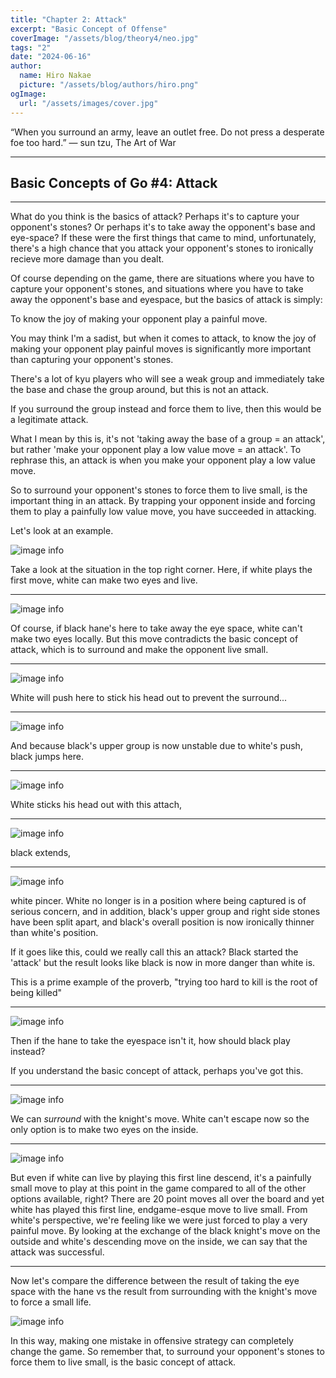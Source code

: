 ```yaml
---
title: "Chapter 2: Attack"
excerpt: "Basic Concept of Offense"
coverImage: "/assets/blog/theory4/neo.jpg"
tags: "2"
date: "2024-06-16"
author:
  name: Hiro Nakae
  picture: "/assets/blog/authors/hiro.png"
ogImage:
  url: "/assets/images/cover.jpg"
---
```


“When you surround an army, leave an outlet free. Do not press a desperate foe too hard.”
― sun tzu, The Art of War

---

## Basic Concepts of Go #4: Attack

---

What do you think is the basics of attack? Perhaps it's to capture your opponent's stones? Or perhaps it's to take away the opponent's base and eye-space? If these were the first things that came to mind, unfortunately, there's a high chance that you attack your opponent's stones to ironically recieve more damage than you dealt.

Of course depending on the game, there are situations where you have to capture your opponent's stones, and situations where you have to take away the opponent's base and eyespace, but the basics of attack is simply:

To know the joy of making your opponent play a painful move.

You may think I'm a sadist, but when it comes to attack, to know the joy of making your opponent play painful moves is significantly more important than capturing your opponent's stones.

There's a lot of kyu players who will see a weak group and immediately take the base and chase the group around, but this is not an attack.

If you surround the group instead and force them to live, then this would be a legitimate attack.

What I mean by this is, it's not 'taking away the base of a group = an attack', but rather 'make your opponent play a low value move = an attack'. To rephrase this, an attack is when you make your opponent play a low value move.

So to surround your opponent's stones to force them to live small, is the important thing in an attack. By trapping your opponent inside and forcing them to play a painfully low value move, you have succeeded in attacking.

Let's look at an example.

![image info](/assets/blog/theory4/1.PNG)

Take a look at the situation in the top right corner. Here, if white plays the first move, white can make two eyes and live.

---

![image info](/assets/blog/theory4/2.PNG)

Of course, if black hane's here to take away the eye space, white can't make two eyes locally. But this move contradicts the basic concept of attack, which is to surround and make the opponent live small.

---

![image info](/assets/blog/theory4/3.PNG)

White will push here to stick his head out to prevent the surround...

---

![image info](/assets/blog/theory4/4.PNG)

And because black's upper group is now unstable due to white's push, black jumps here.

---

![image info](/assets/blog/theory4/5.PNG)

White sticks his head out with this attach,

---

![image info](/assets/blog/theory4/6.PNG)

black extends,

---

![image info](/assets/blog/theory4/7.PNG)

white pincer. White no longer is in a position where being captured is of serious concern, and in addition, black's upper group and right side stones have been split apart, and black's overall position is now ironically thinner than white's position.

If it goes like this, could we really call this an attack? Black started the 'attack' but the result looks like black is now in more danger than white is.

This is a prime example of the proverb, "trying too hard to kill is the root of being killed"

---

![image info](/assets/blog/theory4/1.PNG)

Then if the hane to take the eyespace isn't it, how should black play instead?

If you understand the basic concept of attack, perhaps you've got this.

---

![image info](/assets/blog/theory4/8.PNG)

We can _surround_ with the knight's move. White can't escape now so the only option is to make two eyes on the inside.

---

![image info](/assets/blog/theory4/9.PNG)

But even if white can live by playing this first line descend, it's a painfully small move to play at this point in the game compared to all of the other options available, right? There are 20 point moves all over the board and yet white has played this first line, endgame-esque move to live small. From white's perspective, we're feeling like we were just forced to play a very painful move. By looking at the exchange of the black knight's move on the outside and white's descending move on the inside, we can say that the attack was successful.

---

Now let's compare the difference between the result of taking the eye space with the hane vs the result from surrounding with the knight's move to force a small life.

![image info](/assets/blog/theory4/comparison.png)

In this way, making one mistake in offensive strategy can completely change the game.
So remember that, to surround your opponent's stones to force them to live small, is the basic concept of attack.
